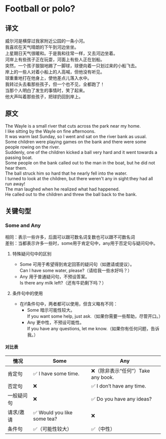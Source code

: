 # Football or polo?

## 译文

威尔河是横穿过我家附近公园的一条小河。  
我喜欢在天气晴朗的下午到河边坐坐。  
上星期日天气很暖和。于是我和往常一样，又去河边坐着。  
河岸上有些孩子正在玩耍，河面上有些人正在划船。  
突然，一个孩子狠狠地踢了一脚球，球便向着一只划过来的小船飞去。  
岸上的一些人对着小船上的人高喊，但他没有听见。  
球重重地打在他身上，使他差点儿落入水中。  
我转过头去看那些孩子，但一个也不见，全都跑了！  
当那个人明白了发生的事情时，笑了起来。  
他大声叫着那些孩子，把球扔回到岸上。  

## 原文

The Wayle is a small river that cuts across the park near my home.  
I like sitting by the Wayle on fine afternoons.  
It was warm last Sunday, so I went and sat on the river bank as usual.  
Some children were playing games on the bank and there were some people rowing on the river.  
Suddenly, one of the children kicked a ball very hard and it went towards a passing boat.  
Some people on the bank called out to the man in the boat, but he did not hear them.  
The ball struck him so hard that he nearly fell into the water.  
I turned to look at the children, but there weren't any in sight:they had all run away!  
The man laughed when he realized what had happened.  
He called out to the children and threw the ball back to the bank.  

## 关键句型

### Some and Any

相同：表示一些许多，后面可以跟可数名词复数也可以跟不可数名词  
差别：当都表示许多一些时，some用于肯定句中，any用于否定句与疑问句中。  

1. 特殊疑问句中的区别
    - Some 可用于希望得到肯定回答的疑问句（如邀请或提议）。  
    Can I have some water, please?（请给我一些水好吗？）  
    - Any 用于普通疑问句，不预设答案。  
    Is there any milk left?（还有牛奶剩下吗？）

2. 条件句中的使用
    - 在if条件句中，两者都可以使用，但含义略有不同：
        - Some 暗示可能性较大。  
        If you want some help, just ask.（如果你需要一些帮助，尽管开口。）
        - Any 更中性，不预设可能性。  
        If you have any questions, let me know.（如果你有任何问题，告诉我。）

#### 对比表

|情况|Some|Any|
|---|---|---|
|肯定句|✅ I have some time.|❌（除非表示“任何”）Take any book.|
|否定句|❌|✅ I don’t have any time.|
|一般疑问句|❌|✅ Do you have any ideas?|
|请求/邀请|✅ Would you like some tea?|❌|
|条件句|✅（可能性较大）|✅（中性）|
